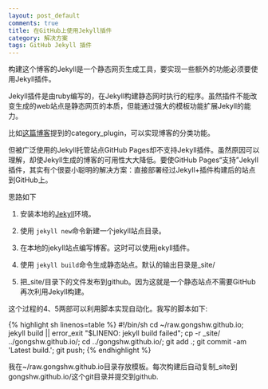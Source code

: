```yaml
---
layout: post_default
comments: true
title: 在GitHub上使用Jekyll插件
category: 解决方案
tags: GitHub Jekyll 插件
---
```

构建这个博客的Jekyll是一个静态网页生成工具，要实现一些额外的功能必须要使用Jekyll插件。

Jekyll插件是由ruby编写的，在Jekyll构建静态网时执行的程序。虽然插件不能改变生成的web站点是静态网页的本质，但能通过强大的模板功能扩展Jekyll的能力。

比如[这篇博客](http://pizn.github.io/2012/02/23/use-category-plugin-for-jekyll-blog.html)提到的category_plugin，可以实现博客的分类功能。

但被广泛使用的Jekyll托管站点GitHub Pages却不支持Jekyll插件。虽然原因可以理解，却使Jekyll生成的博客的可用性大大降低。要使GitHub Pages“支持”Jekyll插件，其实有个很耍小聪明的解决方案：直接部署经过Jekyll+插件构建后的站点到GitHub上。

思路如下
  
  1. 安装本地的[Jekyll](http://jekyllrb.com/)环境。
  
  2. 使用 `jekyll new`命令新建一个jekyll站点目录。
  
  3. 在本地的jekyll站点编写博客。这时可以使用jekyll插件。
  
  4. 使用 `jekyll build`命令生成静态站点。默认的输出目录是_site/
  
  5. 把_site/目录下的文件发布到github。因为这就是一个静态站点不需要GitHub再次利用Jekyll构建。
  
这个过程的4、5两部可以利用脚本实现自动化。我写的脚本如下:

{% highlight sh linenos=table %}
#!/bin/sh
cd ~/raw.gongshw.github.io; 
jekyll build || error_exit "$LINENO: jekyll build failed";
cp -r _site/ ../gongshw.github.io/;
cd ../gongshw.github.io/;
git add .;
git commit -am 'Latest build.';
git push;
{% endhighlight %}

我在~/raw.gongshw.github.io目录存放模板。每次构建后自动复制_site到gongshw.github.io/这个git目录并提交到github.
